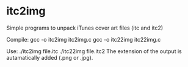 # itc2img
Simple programs to unpack iTunes cover art files (itc and itc2)

Compile:
    gcc -o itc2img itc2img.c
    gcc -o itc22img itc22img.c

Use:
    ./itc2img file.itc
    ./itc22img file.itc2
The extension of the output is autamatically added (.png or .jpg).
